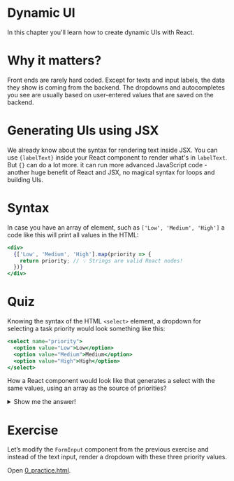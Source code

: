 # Dynamic UI

In this chapter you'll learn how to create dynamic UIs with React.

# Why it matters?

Front ends are rarely hard coded. Except for texts and input labels, the data they show is coming from the backend. The dropdowns and autocompletes you see are usually based on user-entered values that are saved on the backend.

# Generating UIs using JSX

We already know about the syntax for rendering text inside JSX. You can use `{labelText}` inside your React component to render what's in `labelText`. But `{}` can do a lot more. it can run more advanced JavaScript code - another huge benefit of React and JSX, no magical syntax for loops and building UIs.

# Syntax

In case you have an array of element, such as `['Low', 'Medium', 'High']` a code like this will print all values in the HTML:

```jsx
<div>
  {['Low', 'Medium', 'High'].map(priority => {
    return priority; // 💡 Strings are valid React nodes!
  })}
</div>
```

# Quiz

Knowing the syntax of the HTML `<select>` element, a dropdown for selecting a task priority would look something like this:

```jsx
<select name="priority">
  <option value="Low">Low</option>
  <option value="Medium">Medium</option>
  <option value="High">High</option>
</select>
```

How a React component would look like that generates a select with the same values, using an array as the source of priorities?

<details>

  ```jsx
  function PriorityDropdown () {
    return (
      <select>
        {['Low', 'Medium', 'High'].map(
          priority => <option key={priority} value={priority}>{priority}</option>
        )}
      </select>
    );
  }
  ```

  👷 I know you're asking, what's `key` all of a sudden?? If you get the rest of it right, you have nothing to worry about. Key is just a special attribute React requires you to use when you render the same elements (`option` in this case) next to each other, programmatically.
  This way React can keep state updates more efficient.

  💡 In production applications you'll usually have an ID at this point for the elements that you want to programmatically render. Use that ID as key.

  ⚠️ If you don't do this, you get the following error in your React applications:
  > Warning: Each child in a list should have a unique “key” prop.

  <summary>Show me the answer!</summary>
</details>

# Exercise

Let’s modify the `FormInput` component from the previous exercise and instead of the text input, render a dropdown with these three priority values.

Open [0_practice.html](0_practice.html).